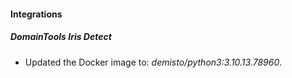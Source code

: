 #### Integrations
##### DomainTools Iris Detect
- Updated the Docker image to: *demisto/python3:3.10.13.78960*.
